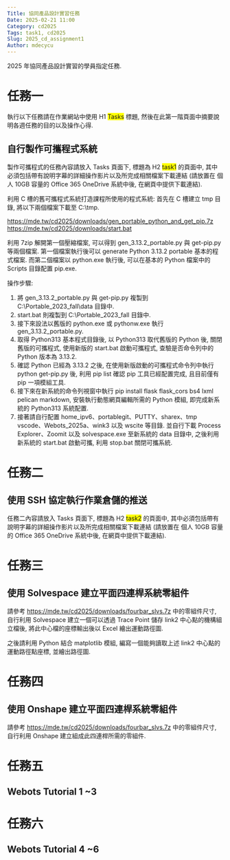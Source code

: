 ```yaml
---
Title: 協同產品設計實習任務
Date: 2025-02-21 11:00
Category: cd2025
Tags: task1, cd2025
Slug: 2025_cd_assignment1
Author: mdecycu
---
```


2025 年協同產品設計實習的學員指定任務.

<!-- PELICAN_END_SUMMARY -->

# 任務一

執行以下任務請在作業網站中使用 H1 <span style="background-color: #ffff00;">Tasks</span> 標題, 然後在此第一階頁面中摘要說明各週任務的目的以及操作心得.

## 自行製作可攜程式系統

製作可攜程式的任務內容請放入 Tasks 頁面下, 標題為 H2 <span style="background-color: #ffff00;">task1</span> 的頁面中, 其中必須包括帶有說明字幕的詳細操作影片以及所完成相關檔案下載連結 (請放置在 個人 10GB 容量的 Office 365 OneDrive 系統中後, 在網頁中提供下載連結).

利用 C 槽的舊可攜程式系統打造課程所使用的程式系統: 
首先在 C 槽建立 tmp 目錄, 將以下兩個檔案下載至 C:\tmp.

<https://mde.tw/cd2025/downloads/gen_portable_python_and_get_pip.7z>
<https://mde.tw/cd2025/downloads/start.bat>

利用 7zip 解開第一個壓縮檔案, 可以得到 gen_3.13.2_portable.py 與 get-pip.py 等兩個檔案. 第一個檔案執行後可以 generate Python 3.13.2 portable 基本的程式檔案. 而第二個檔案以 python.exe 執行後, 可以在基本的 Python 檔案中的 Scripts 目錄配置 pip.exe.

操作步驟:

1. 將 gen_3.13.2_portable.py 與 get-pip.py 複製到 C:\Portable_2023_fall\data 目錄中.
1. start.bat 則複製到 C:\Portable_2023_fall 目錄中.
1. 接下來設法以舊版的 python.exe 或 pythonw.exe 執行 gen_3.13.2_portable.py.
1. 取得 Python313 基本程式目錄後, 以 Python313 取代舊版的 Python 後, 關閉舊版的可攜程式, 使用新版的 start.bat 啟動可攜程式, 查驗是否命令列中的 Python 版本為 3.13.2.
1. 確認 Python 已經為 3.13.2 之後, 在使用新版啟動的可攜程式命令列中執行 python get-pip.py 後, 利用 pip list 確認 pip 工具已經配置完成, 且目前僅有 pip 一項模組工具.
1. 接下來在新系統的命令列視窗中執行 pip install flask flask_cors bs4 lxml pelican markdown, 安裝執行動態網頁編輯所需的 Python 模組, 即完成新系統的 Python313 系統配置.
1. 接著請自行配置 home_ipv6、portablegit、PUTTY、sharex、tmp
vscode、Webots_2025a、wink3 以及 wscite 等目錄. 並自行下載 Process Explorer、Zoomit 以及 solvespace.exe 至新系統的 data 目錄中, 之後利用新系統的 start.bat 啟動可攜, 利用 stop.bat 關閉可攜系統.

# 任務二

## 使用 SSH 協定執行作業倉儲的推送

任務二內容請放入 Tasks 頁面下, 標題為 H2 <span style="background-color: #ffff00;">task2</span> 的頁面中, 其中必須包括帶有說明字幕的詳細操作影片以及所完成相關檔案下載連結 (請放置在 個人 10GB 容量的 Office 365 OneDrive 系統中後, 在網頁中提供下載連結).

# 任務三

## 使用 Solvespace 建立平面四連桿系統零組件

請參考 <https://mde.tw/cd2025/downloads/fourbar_slvs.7z> 中的零組件尺寸, 自行利用 Solvespace 建立一個可以透過 Trace Point 儲存 link2 中心點的機構組立檔後, 將此中心檔的座標輸出後以 Excel 繪出運動路徑圖.

之後請利用 Python 結合 matplotlib 模組, 編寫一個能夠讀取上述 link2 中心點的運動路徑點座標, 並繪出路徑圖.

# 任務四

## 使用 Onshape 建立平面四連桿系統零組件

請參考 <https://mde.tw/cd2025/downloads/fourbar_slvs.7z> 中的零組件尺寸, 自行利用 Onshape 建立組成此四連桿所需的零組件.

# 任務五

## Webots Tutorial 1 ~3

# 任務六

## Webots Tutorial 4 ~6



